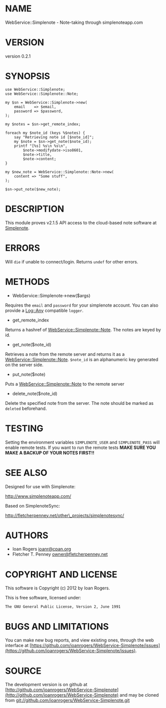 # NAME

WebService::Simplenote - Note-taking through simplenoteapp.com

# VERSION

version 0.2.1

# SYNOPSIS

    use WebService::Simplenote;
    use WebService::Simplenote::Note;

    my $sn = WebService::Simplenote->new(
        email    => $email,
        password => $password,
    );

    my $notes = $sn->get_remote_index;

    foreach my $note_id (keys %$notes) {
        say "Retrieving note id [$note_id]";
        my $note = $sn->get_note($note_id);
        printf "[%s] %s\n %s\n",
            $note->modifydate->iso8601,
            $note->title,
            $note->content;
    }

    my $new_note = WebService::Simplenote::Note->new(
        content => "Some stuff",
    );

    $sn->put_note($new_note);

# DESCRIPTION

This module proves v2.1.5 API access to the cloud-based note software at
[Simplenote](https://simplenoteapp.com).

# ERRORS

Will `die` if unable to connect/login. Returns `undef` for other errors.

# METHODS

- WebService::Simplenote->new($args)

Requires the `email` and `password` for your simplenote account. You can also
provide a [Log::Any](http://search.cpan.org/perldoc?Log::Any) compatible `logger`.

- get\_remote\_index

Returns a hashref of [WebService::Simplenote::Note](http://search.cpan.org/perldoc?notes). The notes are keyed by id.

- get\_note($note\_id)

Retrieves a note from the remote server and returns it as a [WebService::Simplenote::Note](http://search.cpan.org/perldoc?WebService::Simplenote::Note).
`$note_id` is an alphanumeric key generated on the server side.

- put\_note($note)

Puts a [WebService::Simplenote::Note](http://search.cpan.org/perldoc?WebService::Simplenote::Note) to the remote server

- delete\_note($note\_id)

Delete the specified note from the server. The note should be marked as `deleted`
beforehand.

# TESTING

Setting the environment variables `SIMPLENOTE_USER` and `SIMPLENOTE_PASS` will enable remote tests.
If you want to run the remote tests __MAKE SURE YOU MAKE A BACKUP OF YOUR NOTES FIRST!!__

# SEE ALSO

Designed for use with Simplenote:

<http://www.simplenoteapp.com/>

Based on SimplenoteSync:

<http://fletcherpenney.net/other\_projects/simplenotesync/>

# AUTHORS

- Ioan Rogers <ioanr@cpan.org>
- Fletcher T. Penney <owner@fletcherpenney.net>

# COPYRIGHT AND LICENSE

This software is Copyright (c) 2012 by Ioan Rogers.

This is free software, licensed under:

    The GNU General Public License, Version 2, June 1991

# BUGS AND LIMITATIONS

You can make new bug reports, and view existing ones, through the
web interface at [https://github.com/ioanrogers/WebService-Simplenote/issues](https://github.com/ioanrogers/WebService-Simplenote/issues).

# SOURCE

The development version is on github at [http://github.com/ioanrogers/WebService-Simplenote](http://github.com/ioanrogers/WebService-Simplenote)
and may be cloned from [git://github.com/ioanrogers/WebService-Simplenote.git](git://github.com/ioanrogers/WebService-Simplenote.git)
